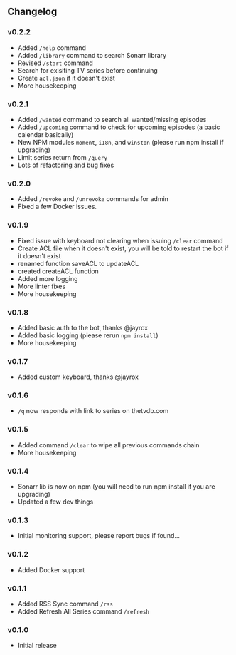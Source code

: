 ## Changelog

### v0.2.2
- Added `/help` command
- Added `/library` command to search Sonarr library
- Revised `/start` command
- Search for exisiting TV series before continuing
- Create `acl.json` if it doesn't exist
- More housekeeping

### v0.2.1
- Added `/wanted` command to search all wanted/missing episodes
- Added `/upcoming` command to check for upcoming episodes (a basic calendar basically)
- New NPM modules `moment`, `i18n`, and `winston` (please run npm install if upgrading)
- Limit series return from `/query`
- Lots of refactoring and bug fixes

### v0.2.0
- Added `/revoke` and `/unrevoke` commands for admin
- Fixed a few Docker issues.

### v0.1.9
- Fixed issue with keyboard not clearing when issuing `/clear` command
- Create ACL file when it doesn't exist, you will be told to restart the bot if it doesn't exist
- renamed function saveACL to updateACL
- created createACL function
- Added more logging
- More linter fixes
- More housekeeping

### v0.1.8
- Added basic auth to the bot, thanks @jayrox
- Added basic logging (please rerun `npm install`)
- More housekeeping

### v0.1.7
- Added custom keyboard, thanks @jayrox

### v0.1.6
- `/q` now responds with link to series on thetvdb.com

### v0.1.5
- Added command `/clear` to wipe all previous commands chain
- More housekeeping

### v0.1.4
- Sonarr lib is now on npm (you will need to run npm install if you are upgrading)
- Updated a few dev things

### v0.1.3
- Initial monitoring support, please report bugs if found...

### v0.1.2
- Added Docker support

### v0.1.1
- Added RSS Sync command `/rss`
- Added Refresh All Series command `/refresh`

### v0.1.0
- Initial release
